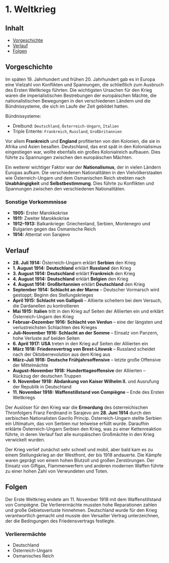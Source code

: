 # 1. Weltkrieg

## Inhalt

- [Vorgeschichte](#vorgeschichte)
- [Verlauf](#verlauf)
- [Folgen](#folgen)

## Vorgeschichte

Im späten 19. Jahrhundert und frühen 20. Jahrhundert gab es in Europa eine Vielzahl von Konflikten und Spannungen, die schließlich zum Ausbruch des Ersten Weltkriegs führten. Die wichtigsten Ursachen für den Krieg waren die imperialistischen Bestrebungen der europäischen Mächte, die nationalistischen Bewegungen in den verschiedenen Ländern und die Bündnissysteme, die sich im Laufe der Zeit gebildet hatten.

Bündnissysteme:

- Dreibund: `Deutschland`, `Österreich-Ungarn`, `Italien`
- Triple Entente: `Frankreich`, `Russland`, `Großbritannien`

Vor allem **Frankreich** und **England** profitierten von den Kolonien, die sie in Afrika und Asien besaßen. Deutschland, das erst spät in den Kolonialismus eingestiegen war, wollte ebenfalls ein großes Kolonialreich aufbauen. Dies führte zu Spannungen zwischen den europäischen Mächten.

Ein weiterer wichtiger Faktor war der **Nationalismus**, der in vielen Ländern Europas aufkam. Die verschiedenen Nationalitäten in den Vielvölkerstaaten wie Österreich-Ungarn und dem Osmanischen Reich strebten nach **Unabhängigkeit** und **Selbstbestimmung**. Dies führte zu Konflikten und Spannungen zwischen den verschiedenen Nationalitäten.

### Sonstige Vorkommnisse

- **1905:** Erster Marokkokrise
- **1911:** Zweiter Marokkokrise
- **1912–1913:** Balkankriege: Griechenland, Serbien, Montenegro und Bulgarien gegen das Osmanische Reich
- **1914:** Attentat von Sarajevo

## Verlauf

- **28. Juli 1914:** Österreich-Ungarn erklärt **Serbien** den Krieg
- **1. August 1914:** **Deutschland** erklärt **Russland** den Krieg
- **3. August 1914:** **Deutschland** erklärt **Frankreich** den Krieg
- **4. August 1914:** **Deutschland** erklärt **Belgien** den Krieg
- **4. August 1914:** **Großbritannien** erklärt **Deutschland** den Krieg
- **September 1914:** **Schlacht an der Marne** – Deutscher Vormarsch wird gestoppt; Beginn des Stellungskrieges
- **April 1915:** **Schlacht von Gallipoli** – Alliierte scheitern bei dem Versuch, die Dardanellen zu kontrollieren
- **Mai 1915:** **Italien** tritt in den Krieg auf Seiten der Alliierten ein und erklärt Österreich-Ungarn den Krieg
- **Februar–Dezember 1916:** **Schlacht von Verdun** – eine der längsten und verlustreichsten Schlachten des Krieges
- **Juli–November 1916:** **Schlacht an der Somme** – Einsatz von Panzern, hohe Verluste auf beiden Seiten
- **6. April 1917:** **USA** treten in den Krieg auf Seiten der Alliierten ein
- **März 1918:** **Friedensvertrag von Brest-Litowsk** – Russland scheidet nach der Oktoberrevolution aus dem Krieg aus
- **März–Juli 1918:** **Deutsche Frühjahrsoffensive** – letzte große Offensive der Mittelmächte
- **August–November 1918:** **Hunderttageoffensive** der Alliierten – Rückzug der deutschen Truppen
- **9. November 1918:** **Abdankung von Kaiser Wilhelm II.** und Ausrufung der Republik in Deutschland
- **11. November 1918:** **Waffenstillstand von Compiègne** – Ende des Ersten Weltkriegs

Der Auslöser für den Krieg war die **Ermordung** des österreichischen Thronfolgers Franz Ferdinand in Sarajevo am **28. Juni 1914** durch den serbischen Nationalisten Gavrilo Princip. Österreich-Ungarn stellte Serbien ein Ultimatum, das von Serbien nur teilweise erfüllt wurde. Daraufhin erklärte Österreich-Ungarn Serbien den Krieg, was zu einer Kettenreaktion führte, in deren Verlauf fast alle europäischen Großmächte in den Krieg verwickelt wurden.

Der Krieg verlief zunächst sehr schnell und mobil, aber bald kam es zu einem Stellungskrieg an der Westfront, der bis 1918 andauerte. Die Kämpfe waren geprägt von einem hohen Blutzoll und großen Zerstörungen. Der Einsatz von Giftgas, Flammenwerfern und anderen modernen Waffen führte zu einer hohen Zahl von Verwundeten und Toten.

## Folgen

Der Erste Weltkrieg endete am 11. November 1918 mit dem Waffenstillstand von Compiègne. Die Verlierermächte mussten hohe Reparationen zahlen und große Gebietsverluste hinnehmen. Deutschland wurde für den Krieg verantwortlich gemacht und musste den Versailler Vertrag unterzeichnen, der die Bedingungen des Friedensvertrags festlegte.

### Verlierermächte

- Deutschland
- Österreich-Ungarn
- Osmanisches Reich
